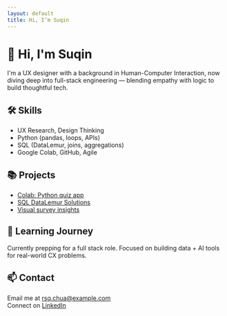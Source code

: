 ```yaml
---
layout: default
title: Hi, I’m Suqin
---
```


# 👋 Hi, I'm Suqin

I'm a UX designer with a background in Human-Computer Interaction, now diving deep into full-stack engineering — blending empathy with logic to build thoughtful tech.

## 🛠️ Skills
- UX Research, Design Thinking
- Python (pandas, loops, APIs)
- SQL (DataLemur, joins, aggregations)
- Google Colab, GitHub, Agile

## 📚 Projects
- [Colab: Python quiz app](https://colab.research.google.com/yourlink)
- [SQL DataLemur Solutions](#)
- [Visual survey insights](#)

## 🌱 Learning Journey
Currently prepping for a full stack role. Focused on building data + AI tools for real-world CX problems.

## 📫 Contact
Email me at [rsq.chua@example.com](mailto:rsq.chua@example.com)  
Connect on [LinkedIn](https://www.linkedin.com/in/chuasuqin)
